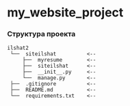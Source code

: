 # my_website_project

### Структура проекта
```
ilshat2
 └──  siteilshat          <--  
     ├──  myresume        <--  
     ├──  siteilshat      <--  
     ├──  __init__.py     <--
     └──  manage.py       <-- 
 ├──  .gitignore          <--  
 ├──  README.md           <--  
 └──  requirements.txt    <-- 
```

